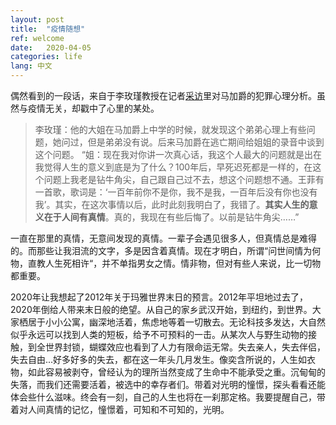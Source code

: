 ```yaml
---
layout: post
title:  "疫情随想"
ref: welcome
date:   2020-04-05
categories: life
lang: 中文
---
```


偶然看到的一段话，来自于李玫瑾教授在记者[采访][ref-1]里对马加爵的犯罪心理分析。虽然与疫情无关，却戳中了心里的某处。
>李玫瑾：他的大姐在马加爵上中学的时候，就发现这个弟弟心理上有些问题，她问过，但是弟弟没有说。后来马加爵在逃亡期间给姐姐的录音中谈到这个问题。 
“姐：现在我对你讲一次真心话，我这个人最大的问题就是出在我觉得人生的意义到底是为了什么？100年后，早死迟死都是一样的，在这个问题上我老是钻牛角尖，自己跟自己过不去，想这个问题想不通。王菲有一首歌，歌词是：‘一百年前你不是你，我不是我，一百年后没有你也没有我’。其实，在这次事情以后，此时此刻我明白了，我错了。**其实人生的意义在于人间有真情**。真的，我现在有些后悔了。以前是钻牛角尖……” 

一直在那里的真情，无意间发现的真情。一辈子会遇见很多人，但真情总是难得的。而那些让我泪流的文字，多是因含着真情。现在才明白，所谓“问世间情为何物，直教人生死相许“，并不单指男女之情。情非物，但对有些人来说，比一切物都重要。

2020年让我想起了2012年关于玛雅世界末日的预言。2012年平坦地过去了，2020年倒给人带来末日般的绝望。从自己的家乡武汉开始，到纽约，到世界。大家栖居于小小公寓，幽深地活着，焦虑地等着一切散去。无论科技多发达，大自然似乎永远可以找到人类的短板，给予不可预料的一击。从某次人与野生动物的接触，到全世界封锁，蝴蝶效应也看到了人力有限命运无常。失去亲人，失去伴侣，失去自由...好多好多的失去，都在这一年头几月发生。像奕含所说的，人生如衣物，如此容易被剥夺，曾经认为的理所当然变成了生命中不能承受之重。沉甸甸的失落，而我们还需要活着，被选中的幸存者们。带着对光明的憧憬，探头看看还能体会些什么滋味。终会有一刻，自己的人生也将在一刹那定格。我要提醒自己，带着对人间真情的记忆，憧憬着，可知和不可知的，光明。



[ref-1]:http://www.people.com.cn/GB/jiaoyu/1055/2447332.html

